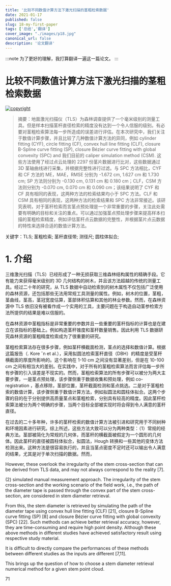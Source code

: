 ```yaml
---
title: '比较不同数值计算方法下激光扫描的茎粗检索数据'
date: 2021-01-17
published: false
slug: 18-my-first-paper
tags: ['总结','翻译']
cover_image: "./images/p18.jpg"
canonical_url: false
description: '论文翻译'
---
```


:::note
为了更好的理解，我打算翻译一遍这一篇论文。
:::

# 比较不同数值计算方法下激光扫描的茎粗检索数据

<a href="License: CC BY-SA 4.0"><img src="https://img.shields.io/github/license/weijiew/codestep?color=265ca2&labelColor=212c42)](http://creativecommons.org/licenses/by-sa/4.0/" alt="copyright"/></a>

> 摘要：地面激光扫描仪（TLS）为森林调查提供了一个毫米级别的测量工具。但是样本扫描茎杆直径检索的精度没有达到一个令人信服的级别。有必要对茎粗检索算法每一步所造成的误差进行评估。在本次研究中，我们关注于数值计算步骤，并且比较了几种数值计算方法的异同，例如 cylinder fitting (CYF), circle fitting (CF), convex hull line fitting (CLF), closure B-Spline curve fitting (SP), closure Bézier curve fitting with global convexity (SPC) and 我们目前的 caliper simulation method (CSM). 这些方法使用了经过点云处理的 2297 份茎片数据进行比对，这些数据通过 3D 茎轴曲线进行采集，并根据完整性进行过滤。与 SPC 方法相比，CYF 和 CF 方法的 ME，MAE，RMSE 分别为 -1.672 cm, 1.627 cm 和 1.730 cm; SP 方法则分别为 -0.130 cm, 0.131 cm 和 0.180 cm；CLF，CSM 方法则分别为 -0.070 cm, 0.070 cm 和 0.090 cm；该结果说明了 CYF 和 CF 具有相同的表现，这两种方法的检索结果均小于 SPC 方法。CLF 和 CSM 具有相同的表现，这两种方法的检索结果和 SPC 方法非常接近。该研究表明，对于茎秆检索而言茎点预处理是一个非常重要的步骤，关注此处需要有明确的目标和关注的重点。可以通过加强茎点预处理步骤来提高样本扫描的茎粗检索精度，例如评估茎秆点云数据的完整性，并根据茎片点云数据的特性来选择合适的数值计算方法。


  关键字：TLS; 茎粗检索; 茎秆直径带; 测径尺; 圆柱体拟合;

# 1. 介绍

三维激光扫描（TLS）已经形成了一种无损获取三维森林结构属性的精确手段。它有能力来获得毫米级别的 3D 几何结构的树木，并且该方法超越的传统的测量工具。经过二十年的研究，从 TLS 数据中自动检索到的树木属性不仅包括广泛使用的森林资源，还包括那些无法用常规工具测量的属性。例如，树木的位置，茎粗，茎曲线，茎高，茎冠宽度估算，茎部体积估算和其他的林业参数。然而，在森林资源中 TLS 依旧没有被看作成一个实用的工具，主要问题在于构造自动茎参检索方法所提供的结果是难以信服的。

在森林资源中茎粗指标是非常重要的参数并且一些重要的茎秆指标的计算也是在建立在该指标的基础上。例如构造茎秆锥度和茎秆数量销售。因此利用 TLS 数据研究森林资源的茎粗精度检索成为了很重要的研究。

茎粗检索算法存在很多步骤，例如茎秆横截面检测，茎点的选择和数值计算。根据这篇报告（. Kore ˇn et al.），采用拟圆法检索茎秆直径（DBH）的精度是受茎秆横截面的厚度所影响的。这个影响在 1-10 cm 之间没有显著差别，但是在 10-100 cm 之间有相当大的差别。在实践中，对于所有的茎粗检索算法而言评估每一步所有步骤的引入误差是不现实的。然而，茎粗检索算法的所有步骤可以被分为两大主要步骤，一是茎点预处理，该步骤侧重于数据收集和预处理，例如 co-registration ，基点移除，茎部位置，茎秆截面检测和茎点挑选。二是对于茎粗检索的数值计算，该步骤侧重于数值计算方法，例如拟圆法和圆柱体拟合。这两个步骤的目的在于分别提供高质量茎点和茎粗检索，分别具有较高的精度。因此茎秆检索算法被分为两个明确的步骤，当两个目标全部被实现时将会得到令人满意的茎秆直径。

在过去的二十多年种，许多的茎秆检索的数值计算方法被引进和研究用于不同树种和环境因素进行研究。综上所述，这些方法大致可以分为两种类型：（1）常规的经典方法。茎部被简化为常规的几何体，而茎秆的横截面被假定为一个圆形的几何体。因此茎秆的直径被圆柱体拟合，拟圆法，Hough 转换和一些其他的变体方法检测出来。这种方法是很容易执行的，并且当茎点密度不足时还可以输出令人满意的结果，尤其是对于单次扫描的数据。然而，

However, these overlook the irregularity of the stem cross-section that can be derived from TLS data, and may not always correspond to the reality [7]. 

(2) simulated manual measurement approach. The irregularity of the stem cross-section and the working scenario of the field work, i.e., the path of the diameter tape is passed through the convex part of the stem cross-section, are considered in stem diameter retrieval.

From this, the stem diameter is retrieved by simulating the path of the diameter tape using convex
hull line fitting (CLF) [21], closure B-Spline curve fitting (SP) [8] and closure Bézier curve fitting with global convexity (SPC) [22]. Such methods can achieve better retrieval accuracy, however, they are time-consuming and require high point density. Although these above methods in different studies have achieved satisfactory result using respective study material. 

It is difficult to directly compare the performances of these methods between different studies as the inputs are different [7,11]. 

This brings up the question of how to choose a stem diameter retrieval numerical method for a given stem point cloud.

71